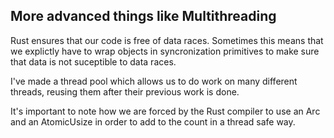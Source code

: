 ## More advanced things like Multithreading

Rust ensures that our code is free of data races. Sometimes this means that we explictly have to wrap objects in syncronization primitives to make sure that data is not suceptible to data races.

I've made a thread pool which allows us to do work on many different threads, reusing them after their previous work is done.

It's important to note how we are forced by the Rust compiler to use an Arc and an AtomicUsize in order to add to the count in a thread safe way.
